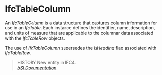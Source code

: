 IfcTableColumn
==============
An _IfcTableColumn_ is a data structure that captures column information for
use in an _IfcTable_. Each instance defines the identifier, name, description,
and units of measure that are applicable to the columnar data associated with
the _IfcTableRow_ objects.  
  
The use of _IfcTableColumn_ supersedes the _IsHeading_ flag associated with
_IfcTableRow_.  
  
> HISTORY  New entity in IFC4.  
[ _bSI
Documentation_](https://standards.buildingsmart.org/IFC/DEV/IFC4_2/FINAL/HTML/schema/ifcutilityresource/lexical/ifctablecolumn.htm)


